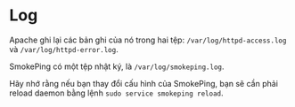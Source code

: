 # Log

Apache ghi lại các bản ghi của nó trong hai tệp: `/var/log/httpd-access.log` và `/var/log/httpd-error.log`. 

SmokePing có một tệp nhật ký, là `/var/log/smokeping.log`. 

Hãy nhớ rằng nếu bạn thay đổi cấu hình của SmokePing, bạn sẽ cần phải reload daemon bằng lệnh `sudo service smokeping reload`.